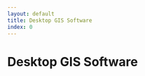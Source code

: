 ```yaml
---
layout: default
title: Desktop GIS Software 
index: 0
---
```


Desktop GIS Software
====================
